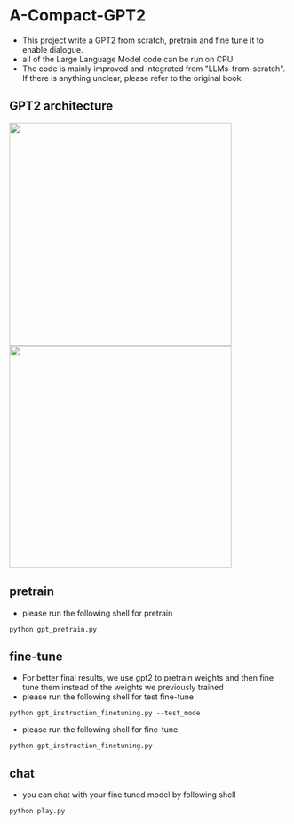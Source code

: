 # A-Compact-GPT2

- This project write a GPT2 from scratch, pretrain and fine tune it to enable dialogue.
- all of the Large Language Model code can be run on CPU
- The code is mainly improved and integrated from "LLMs-from-scratch". If there is anything unclear, please refer to the original book.

## GPT2 architecture

<img src="https://sebastianraschka.com/images/LLMs-from-scratch-images/ch04_compressed/13.webp?1" width="400px">
<img src="https://sebastianraschka.com/images/LLMs-from-scratch-images/ch04_compressed/15.webp" width="400px">

## pretrain

- please run the following shell for pretrain

```shell
python gpt_pretrain.py
```

## fine-tune

- For better final results, we use gpt2 to pretrain weights and then fine tune them instead of the weights we previously trained
- please run the following shell for test fine-tune

```shell
python gpt_instruction_finetuning.py --test_mode
```

- please run the following shell for fine-tune

```shell
python gpt_instruction_finetuning.py
```

## chat

- you can chat with your fine tuned model by following shell

```shell
python play.py
```

